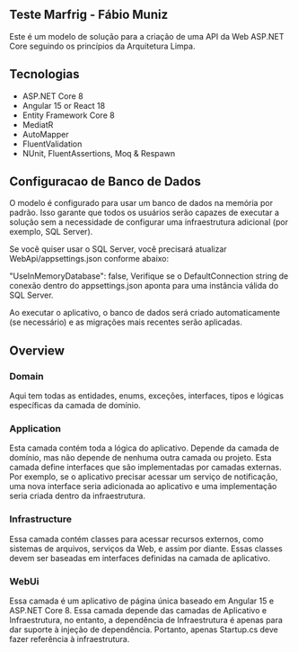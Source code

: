 ## Teste Marfrig - Fábio Muniz

Este é um modelo de solução para a criação de uma API da Web ASP.NET Core seguindo os princípios da Arquitetura Limpa.

## Tecnologias
* ASP.NET Core 8
* Angular 15 or React 18
* Entity Framework Core 8
* MediatR
* AutoMapper
* FluentValidation
* NUnit, FluentAssertions, Moq & Respawn

## Configuracao de Banco de Dados

O modelo é configurado para usar um banco de dados na memória por padrão. 
Isso garante que todos os usuários serão capazes de executar a solução sem a necessidade de configurar uma infraestrutura adicional (por exemplo, SQL Server).

Se você quiser usar o SQL Server, você precisará atualizar WebApi/appsettings.json conforme abaixo:

  "UseInMemoryDatabase": false,
Verifique se o DefaultConnection string de conexão dentro do appsettings.json aponta para uma instância válida do SQL Server.

Ao executar o aplicativo, o banco de dados será criado automaticamente (se necessário) e as migrações mais recentes serão aplicadas.

## Overview

### Domain

Aqui tem todas as entidades, enums, exceções, interfaces, tipos e lógicas específicas da camada de domínio.

### Application

Esta camada contém toda a lógica do aplicativo. Depende da camada de domínio, mas não depende de nenhuma outra camada ou projeto. Esta camada define interfaces que são implementadas por camadas externas. Por exemplo, se o aplicativo precisar acessar um serviço de notificação, 
uma nova interface seria adicionada ao aplicativo e uma implementação seria criada dentro da infraestrutura.

### Infrastructure

Essa camada contém classes para acessar recursos externos, como sistemas de arquivos, serviços da Web, 
 e assim por diante. Essas classes devem ser baseadas em interfaces definidas na camada de aplicativo.

### WebUi

Essa camada é um aplicativo de página única baseado em Angular 15 e ASP.NET Core 8. Essa camada depende das camadas de Aplicativo e Infraestrutura, no entanto, a dependência de Infraestrutura é apenas para dar suporte à injeção de dependência. Portanto, apenas Startup.cs deve fazer referência à infraestrutura.
